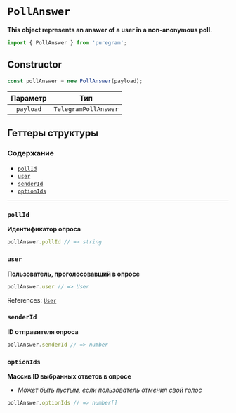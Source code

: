 # `PollAnswer`

**This object represents an answer of a user in a non-anonymous poll.**

```ts
import { PollAnswer } from 'puregram';
```

## Constructor

```ts
const pollAnswer = new PollAnswer(payload);
```

| Параметр  |         Тип          |
| :-------: | :------------------: |
| `payload` | `TelegramPollAnswer` |

## Геттеры структуры

### Содержание

* [`pollId`](#pollid)
* [`user`](#user)
* [`senderId`](#senderid)
* [`optionIds`](#optionids)

---

### `pollId`

**Идентификатор опроса**

```ts
pollAnswer.pollId // => string
```

### `user`

**Пользователь, проголосовавший в опросе**

```ts
pollAnswer.user // => User
```

References: [`User`](./user.md)

### `senderId`

**ID отправителя опроса**

```ts
pollAnswer.senderId // => number
```

### `optionIds`

**Массив ID выбранных ответов в опросе**

* _Может быть пустым, если пользователь отменил свой голос_

```ts
pollAnswer.optionIds // => number[]
```